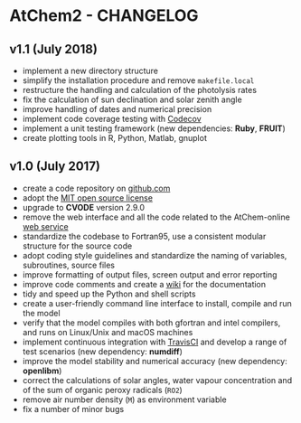 # AtChem2 - CHANGELOG

## v1.1 (July 2018)

- implement a new directory structure
- simplify the installation procedure and remove `makefile.local`
- restructure the handling and calculation of the photolysis rates
- fix the calculation of sun declination and solar zenith angle
- improve handling of dates and numerical precision
- implement code coverage testing with [Codecov](https://codecov.io/)
- implement a unit testing framework (new dependencies: **Ruby**, **FRUIT**)
- create plotting tools in R, Python, Matlab, gnuplot

## v1.0 (July 2017)

- create a code repository on [github.com](https://github.com/)
- adopt the [MIT open source license](https://opensource.org/licenses/MIT)
- upgrade to **CVODE** version 2.9.0
- remove the web interface and all the code related to the AtChem-online [web service](https://atchem.leeds.ac.uk/)
- standardize the codebase to Fortran95, use a consistent modular structure for the source code
- adopt coding style guidelines and standardize the naming of variables, subroutines, source files
- improve formatting of output files, screen output and error reporting
- improve code comments and create a [wiki](https://github.com/AtChem/AtChem2/wiki) for the documentation
- tidy and speed up the Python and shell scripts
- create a user-friendly command line interface to install, compile and run the model
- verify that the model compiles with both gfortran and intel compilers, and runs on Linux/Unix and macOS machines
- implement continuous integration with [TravisCI](https://travis-ci.org/) and develop a range of test scenarios (new dependency: **numdiff**)
- improve the model stability and numerical accuracy (new dependency: **openlibm**)
- correct the calculations of solar angles, water vapour concentration and of the sum of organic peroxy radicals (`RO2`)
- remove air number density (`M`) as environment variable
- fix a number of minor bugs
